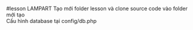 #lesson LAMPART
Tạo mới folder lesson và clone source code vào folder mới tạo <br />
Cấu hình database tại config/db.php
